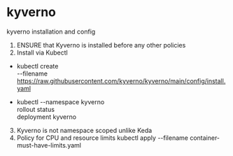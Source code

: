 # kyverno
kyverno installation and config

1. ENSURE that Kyverno is installed before any other policies
2. Install via Kubectl

- kubectl create \
    --filename https://raw.githubusercontent.com/kyverno/kyverno/main/config/install.yaml

- kubectl --namespace kyverno \
    rollout status \
    deployment kyverno
3. Kyverno is not namespace scoped unlike Keda
4. Policy for CPU and resource limits
kubectl apply --filename container-must-have-limits.yaml 

